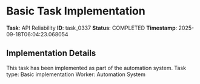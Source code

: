 # Basic Task Implementation

**Task**: API Reliability
**ID**: task_0337
**Status**: COMPLETED
**Timestamp**: 2025-09-18T06:04:23.068054

## Implementation Details

This task has been implemented as part of the automation system.
Task type: Basic implementation
Worker: Automation System
